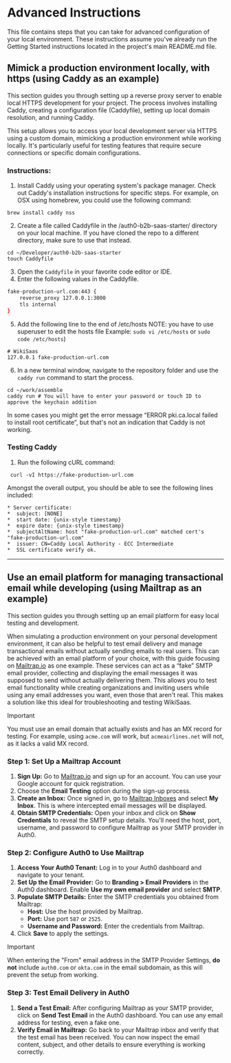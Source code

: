 # Advanced Instructions
This file contains steps that you can take for advanced configuration of your local environment. These instructions assume you've already run the Getting Started instructions located in the project's main README.md file.

## Mimick a production environment locally, with https (using Caddy as an example)

This section guides you through setting up a reverse proxy server to enable local HTTPS development for your project. The process involves installing Caddy, creating a configuration file (Caddyfile), setting up local domain resolution, and running Caddy. 

This setup allows you to access your local development server via HTTPS using a custom domain, mimicking a production environment while working locally. It's particularly useful for testing features that require secure connections or specific domain configurations.

### Instructions:

1. Install Caddy using your operating system's package manager. Check out Caddy's installation instructions for specific steps. For example, on OSX using homebrew, you could use the following command:
```shell
brew install caddy nss
```
2. Create a file called Caddyfile in the /auth0-b2b-saas-starter/ directory on your local machine. If you have cloned the repo to a different directory, make sure to use that instead.

```shell
cd ~/Developer/auth0-b2b-saas-starter
touch Caddyfile
```
3. Open the `Caddyfile` in your favorite code editor or IDE.
4. Enter the following values in the Caddyfile.
```bash
fake-production-url.com:443 {
	reverse_proxy 127.0.0.1:3000
	tls internal
}
```
5. Add the following line to the end of /etc/hosts 
NOTE: you have to use superuser to edit the hosts file
Example: `sudo vi /etc/hosts` or `sudo code /etc/hosts`)
```shell
# WikiSaas
127.0.0.1 fake-production-url.com
```
6. In a new terminal window, navigate to the repository folder and use the `caddy run` command to start the process.
```shell
cd ~/work/assemble
caddy run # You will have to enter your password or touch ID to approve the keychain addition
```

In some cases you might get the error message “ERROR pki.ca.local failed to install root certificate”, but that's not an indication that Caddy is not working.

### Testing Caddy
1. Run the following cURL command:
```shell
 curl -vI https://fake-production-url.com
```

Amongst the overall output, you should be able to see the following lines included:
```shell
* Server certificate:
*  subject: [NONE]
*  start date: {unix-style timestamp}
*  expire date: {unix-style timestamp}
*  subjectAltName: host "fake-production-url.com" matched cert's "fake-production-url.com"
*  issuer: CN=Caddy Local Authority - ECC Intermediate
*  SSL certificate verify ok.
```

---

## Use an email platform for managing transactional email while developing (using Mailtrap as an example)

This section guides you through setting up an email platform for easy local testing and development.

When simulating a production environment on your personal development environment, it can also be helpful to test email delivery and manage transactional emails without actually sending emails to real users. This can be achieved with an email platform of your choice, with this guide focusing on [Mailtrap.io](https://mailtrap.io) as one example. These services can act as a “fake” SMTP email provider, collecting and displaying the email messages it was supposed to send without actually delivering them. This allows you to test email functionality while creating organizations and inviting users while using any email addresses you want, even those that aren't real. This makes a solution like this ideal for troubleshooting and testing WikiSaas.

> [!IMPORTANT]
> You must use an email domain that actually exists and has an MX record for testing. For example, using `acme.com` will work, but `acmeairlines.net` will not, as it lacks a valid MX record.

### Step 1: Set Up a Mailtrap Account

1. **Sign Up:** Go to [Mailtrap.io](https://mailtrap.io) and sign up for an account. You can use your Google account for quick registration.
2. Choose the **Email Testing** option during the sign-up process.
3. **Create an Inbox:** Once signed in, go to [Mailtrap Inboxes](https://mailtrap.io/inboxes) and select **My Inbox**. This is where intercepted email messages will be displayed.
4. **Obtain SMTP Credentials:** Open your inbox and click on **Show Credentials** to reveal the SMTP setup details. You'll need the host, port, username, and password to configure Mailtrap as your SMTP provider in Auth0.

### Step 2: Configure Auth0 to Use Mailtrap

1. **Access Your Auth0 Tenant:** Log in to your Auth0 dashboard and navigate to your tenant.
2. **Set Up the Email Provider:** Go to **Branding > Email Providers** in the Auth0 dashboard. Enable **Use my own email provider** and select **SMTP**.
3. **Populate SMTP Details:** Enter the SMTP credentials you obtained from Mailtrap:
     - **Host:** Use the host provided by Mailtrap.
     - **Port:** Use port `587` or `2525`.
     - **Username and Password:** Enter the credentials from Mailtrap.
4. Click **Save** to apply the settings.

> [!IMPORTANT]
> When entering the "From" email address in the SMTP Provider Settings, **do not** include `auth0.com` or `okta.com` in the email subdomain, as this will prevent the setup from working.

### Step 3: Test Email Delivery in Auth0

1. **Send a Test Email:** After configuring Mailtrap as your SMTP provider, click on **Send Test Email** in the Auth0 dashboard. You can use any email address for testing, even a fake one.
2. **Verify Email in Mailtrap:** Go back to your Mailtrap inbox and verify that the test email has been received. You can now inspect the email content, subject, and other details to ensure everything is working correctly.


